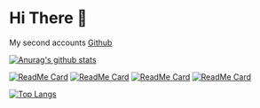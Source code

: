 # Hi There 👋

My second accounts [Github](https://github.com/CuteCatCrying)

[![Anurag's github stats](https://github-readme-stats.vercel.app/api?username=zalviandyr&show_icons=true&theme=synthwave)](https://github.com/zalviandyr)

[![ReadMe Card](https://github-readme-stats.vercel.app/api/pin/?username=zalviandyr&repo=MangaRa-Android&theme=cobalt)](https://github.com/zalviandyr/MangaRa-Android)
[![ReadMe Card](https://github-readme-stats.vercel.app/api/pin/?username=zalviandyr&repo=Jikanime-Android&theme=cobalt)](https://github.com/zalviandyr/Jikanime-Android)
[![ReadMe Card](https://github-readme-stats.vercel.app/api/pin/?username=zalviandyr&repo=AnimeMusicPlayer-Android&theme=cobalt)](https://github.com/zalviandyr/AnimeMusicPlayer-Android)
[![ReadMe Card](https://github-readme-stats.vercel.app/api/pin/?username=zalviandyr&repo=Note-Android&theme=cobalt)](https://github.com/zalviandyr/Note-Android)

[![Top Langs](https://github-readme-stats.vercel.app/api/top-langs/?username=zalviandyr&theme=dracula)](https://github.com/zalviandyr)
